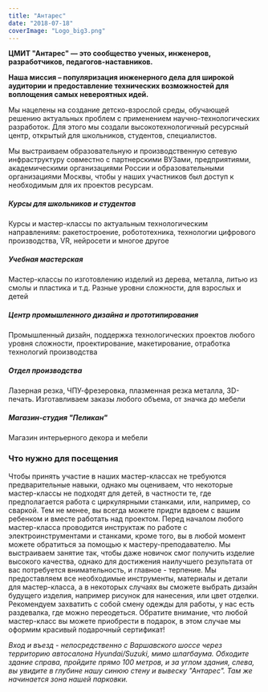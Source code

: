 ```yaml
---
title: "Антарес"
date: "2018-07-18"
coverImage: "Logo_big3.png"
---
```


**ЦМИТ "Антарес" — это сообщество ученых, инженеров, разработчиков, педагогов-наставников.**

**Наша миссия – популяризация инженерного дела для широкой аудитории и предоставление технических возможностей для воплощения самых невероятных идей.**

Мы нацелены на создание детско-взрослой среды, обучающей решению актуальных проблем с применением научно-технологических разработок. Для этого мы создали высокотехнологичный ресурсный центр, открытый для школьников, студентов, специалистов.

Мы выстраиваем образовательную и производственную сетевую инфраструктуру совместно с партнерскими ВУЗами, предприятиями, академическими организациями России и образовательными организациями Москвы, чтобы у наших участников был доступ к необходимым для их проектов ресурсам.

##### Курсы для школьников и студентов

Курсы и мастер-классы по актуальным технологическим направлениям: ракетостроение, робототехника, технологии цифрового производства, VR, нейросети и многое другое

##### Учебная мастерская

Мастер-классы по изготовлению изделий из дерева, металла, литью из смолы и пластика и т.д. Разные уровни сложности, для взрослых и детей

##### Центр промышленного дизайна и прототипирования

Промышленный дизайн, поддержка технологических проектов любого уровня сложности, проектирование, макетирование, отработка технологий производства

##### Отдел производства

Лазерная резка, ЧПУ-фрезеровка, плазменная резка металла, 3D-печать. Изготавливаем заказы любого объема, от значка до мебели

##### Магазин-студия "Пеликан"

Магазин интерьерного декора и мебели

### Что нужно для посещения

Чтобы принять участие в наших мастер-классах не требуются предварительные навыки, однако мы оцениваем, что некоторые мастер-классы не подходят для детей, в частности те, где предполагается работа с циркулярными станками, или, например, со сваркой. Тем не менее, вы всегда можете придти вдвоем с вашим ребенком и вместе работать над проектом. Перед началом любого мастер-класса проводится инструктаж по работе с электроинструментами и станками, кроме того, вы в любой момент можете обратиться за помощью к мастеру-преподавателю. Мы выстраиваем занятие так, чтобы даже новичок смог получить изделие высокого качества, однако для достижения наилучшего результата от вас потребуется внимательность, и главное - терпение. Мы предоставляем все необходимые инструменты, материалы и детали для мастер-класса, а в некоторых случаях вы сможете выбрать дизайн будущего изделия, например рисунок для нанесения, или цвет отделки. Рекомендуем захватить с собой смену одежды для работы, у нас есть раздевалка, где можно переодеться. Обратите внимание, что любой мастер-класс вы можете приобрести в подарок, в этом случае мы оформим красивый подарочный сертификат!

_Вход и въезд - непосредственно с Варшавского шоссе через территорию автосалона Hyundai/Suzuki, мимо шлагбаума. Обходите здание справа, пройдите прямо 100 метров, и за углом здания, слева, вы увидите в глубине нашу синюю стену и вывеску "Антарес". Там же начинается зона нашей парковки._
